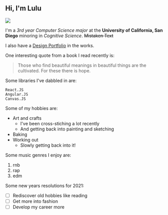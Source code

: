 ## Hi, I'm Lulu

![](file://IMG_3285.JPG)

I'm a *3rd year Computer Science major* at the **University of California, San Diego** minoring in *Cognitive Science*.
~~Mistaken Text~~

I also have a [Design Portfolio](https://www.luluzhu.com/) in the works.

One interesting quote from a book I read recently is:
> Those who find beautiful meanings in beautiful things are the cultivated. For these there is hope.

Some libraries I've dabbled in are:
```
React.JS
Angular.JS
Canvas.JS
```

Some of my hobbies are:
- Art and crafts
  - I've been cross-stiching a lot recently
  - And getting back into painting and sketching
- Baking
- Working out
  - Slowly getting back into it!

Some music genres I enjoy are:
1. rnb
2. rap
3. edm

Some new years resolutions for 2021:
- [ ] Rediscover old hobbies like reading
- [ ] Get more into fashion
- [ ] Develop my career more
